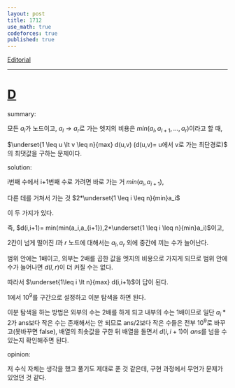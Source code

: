 ```yaml
---
layout: post
title: 1712
use_math: true
codeforces: true
published: true
---
```

[Editorial](https://codeforces.com/blog/entry/105919)

---
# [D](https://codeforces.com/contest/1712/problem/D)

summary:

모든 $a_i$가 노드이고, $a_l \to a_r$로 가는 엣지의 비용은 $min(a_l,a_{l+1},\dots,a_r)$이라고 할 때,

$\underset{1 \leq u \lt v \leq n}{max} d(u,v) (d(u,v)= u에서 v로 가는 최단경로)$ 의 최댓값을 구하는 문제이다.

solution:

i번째 수에서 i+1번째 수로 가려면 바로 가는 거 $min(a_i,a_{i+1})$,

다른 데를 거쳐서 가는 것 $2*\underset{1 \leq i \leq n}{min}a_i$ 

이 두 가지가 있다.

즉, $d(i,i+1)= min(min(a_i,a_{i+1}),2*\underset{1 \leq i \leq n}{min}a_i)$이고,

2칸이 넘게 떨어진 $l$과 $r$ 노드에 대해서는 $a_l,a_r$ 외에 중간에 끼는 수가 늘어난다.

범위 안에는 1배이고, 외부는 2배를 곱한 값을 엣지의 비용으로 가지게 되므로 범위 안에 수가 늘어나면 $d(l,r)$이 더 커질 수는 없다. 

따라서 $\underset{1\leq i \lt n}{max} d(i,i+1)$이 답이 된다.

1에서 $10^9$를 구간으로 설정하고 이분 탐색을 하면 된다.

이분 탐색을 하는 방법은 외부의 수는 2배를 하게 되고 내부의 수는 1배이므로 일단 $a_i*2$가 ans보다 작은 수는 존재해서는 안 되므로 ans/2보다 작은 수들은 전부 $10^9$로 바꾸고(못바꾸면 false), 배열의 최솟값을 구한 뒤 배열을 돌면서 $d(i,i+1)$이 $ans$를 넘을 수 있는지 확인해주면 된다.

opinion:

저 수식 자체는 생각을 했고 풀기도 제대로 푼 것 같은데, 구현 과정에서 무언가 문제가 있었던 것 같다.

